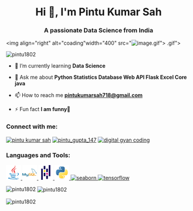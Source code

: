 <h1 align="center">Hi 👋, I'm Pintu Kumar Sah</h1>
<h3 align="center">A passionate Data Science from India</h3>

<img align="right" alt="coading"width="400" src="‪![image](https://github.com/Pintu1802/Pintu1802/assets/126938670/c0e175ff-d6d5-4d80-81f6-4dec45f837ee).gif">
.gif">

<p align="left"> <img src="https://komarev.com/ghpvc/?username=pintu1802&label=Profile%20views&color=0e75b6&style=flat" alt="pintu1802" /> </p>

- 🌱 I’m currently learning **Data Science**

- 💬 Ask me about **Python Statistics Database Web API Flask Excel Core java**

- 📫 How to reach me **pintukumarsah718@gmail.com**

- ⚡ Fun fact **I am funny🤗**

<h3 align="left">Connect with me:</h3>
<p align="left">
<a href="https://linkedin.com/in/pintu kumar sah" target="blank"><img align="center" src="https://raw.githubusercontent.com/rahuldkjain/github-profile-readme-generator/master/src/images/icons/Social/linked-in-alt.svg" alt="pintu kumar sah" height="30" width="40" /></a>
<a href="https://instagram.com/pintu_gupta_147" target="blank"><img align="center" src="https://raw.githubusercontent.com/rahuldkjain/github-profile-readme-generator/master/src/images/icons/Social/instagram.svg" alt="pintu_gupta_147" height="30" width="40" /></a>
<a href="https://www.youtube.com/c/digital gyan coding" target="blank"><img align="center" src="https://raw.githubusercontent.com/rahuldkjain/github-profile-readme-generator/master/src/images/icons/Social/youtube.svg" alt="digital gyan coding" height="30" width="40" /></a>
</p>

<h3 align="left">Languages and Tools:</h3>
<p align="left"> <a href="https://www.java.com" target="_blank" rel="noreferrer"> <img src="https://raw.githubusercontent.com/devicons/devicon/master/icons/java/java-original.svg" alt="java" width="40" height="40"/> </a> <a href="https://www.mysql.com/" target="_blank" rel="noreferrer"> <img src="https://raw.githubusercontent.com/devicons/devicon/master/icons/mysql/mysql-original-wordmark.svg" alt="mysql" width="40" height="40"/> </a> <a href="https://pandas.pydata.org/" target="_blank" rel="noreferrer"> <img src="https://raw.githubusercontent.com/devicons/devicon/2ae2a900d2f041da66e950e4d48052658d850630/icons/pandas/pandas-original.svg" alt="pandas" width="40" height="40"/> </a> <a href="https://www.python.org" target="_blank" rel="noreferrer"> <img src="https://raw.githubusercontent.com/devicons/devicon/master/icons/python/python-original.svg" alt="python" width="40" height="40"/> </a> <a href="https://seaborn.pydata.org/" target="_blank" rel="noreferrer"> <img src="https://seaborn.pydata.org/_images/logo-mark-lightbg.svg" alt="seaborn" width="40" height="40"/> </a> <a href="https://www.tensorflow.org" target="_blank" rel="noreferrer"> <img src="https://www.vectorlogo.zone/logos/tensorflow/tensorflow-icon.svg" alt="tensorflow" width="40" height="40"/> </a> </p>

<p><img align="left" src="https://github-readme-stats.vercel.app/api/top-langs?username=pintu1802&show_icons=true&locale=en&layout=compact" alt="pintu1802" /></p>

<p>&nbsp;<img align="center" src="https://github-readme-stats.vercel.app/api?username=pintu1802&show_icons=true&locale=en" alt="pintu1802" /></p>

<p><img align="center" src="https://github-readme-streak-stats.herokuapp.com/?user=pintu1802&" alt="pintu1802" /></p>

